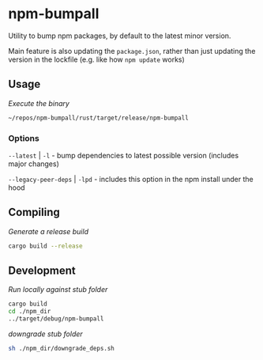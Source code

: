 # npm-bumpall

Utility to bump npm packages, by default to the latest minor version.

Main feature is also updating the `package.json`, rather than just updating the version in the lockfile (e.g. like how `npm update` works)

## Usage
_Execute the binary_
```bash
~/repos/npm-bumpall/rust/target/release/npm-bumpall
```

### Options

`--latest` | `-l` - bump dependencies to latest possible version (includes major changes)

`--legacy-peer-deps` | `-lpd` - includes this option in the npm install under the hood

## Compiling
_Generate a release build_
```bash
cargo build --release
```

## Development
_Run locally against stub folder_
```bash
cargo build
cd ./npm_dir
../target/debug/npm-bumpall
```

_downgrade stub folder_
```bash
sh ./npm_dir/downgrade_deps.sh
```
